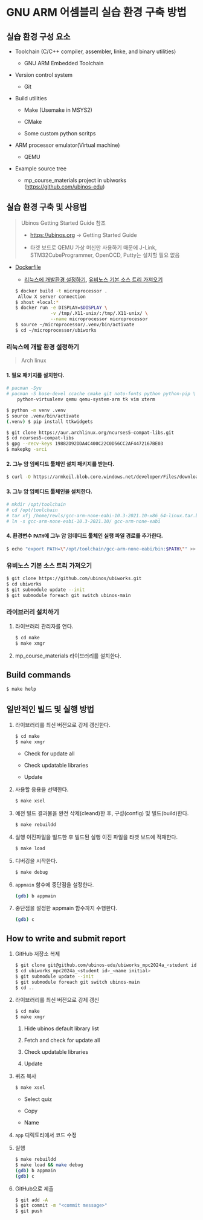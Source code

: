 # GNU ARM 어셈블리 실습 환경 구축 방법

## 실습 환경 구성 요소

- Toolchain (C/C++ compiler, assembler, linke, and binary utilities)

    - GNU ARM Embedded Toolchain

- Version control system

    - Git

- Build utilities

    - Make (Usemake in MSYS2)

    - CMake

    - Some custom python scritps

- ARM processor emulator(Virtual machine)

    - QEMU

- Example source tree

    - mp_course_materials project in ubiworks (https://github.com/ubinos-edu)

## 실습 환경 구축 및 사용법

> Ubinos Getting Started Guide 참조
>
>   - https://ubinos.org -> Getting Started Guide
>
>   - 타겟 보드로 QEMU 가상 머신만 사용하기 때문에 J-Link, STM32CubeProgrammer, OpenOCD, Putty는 설치할 필요 없음

- [Dockerfile](Dockerfile)

    - [리눅스에 개발환경 설정하기](#리눅스에-개발환경-설정하기), [유비노스 기본 소스 트리 가져오기](#유비노스-기본-소스-트리-가져오기)

    ```sh
    $ docker build -t microprocessor .
     Allow X server connection
    $ xhost +local:*
    $ docker run -e DISPLAY=$DISPLAY \
                 -v /tmp/.X11-unix/:/tmp/.X11-unix/ \
                 --name microprocessor microprocessor
    $ source ~/microprocessor/.venv/bin/activate
    $ cd ~/microprocessor/ubiworks
    ```

### 리눅스에 개발 환경 설정하기

> Arch linux

#### 1. 필요 패키지를 설치한다.

```sh
# pacman -Syu
# pacman -S base-devel ccache cmake git noto-fonts python python-pip \
    python-virtualenv qemu qemu-system-arm tk vim xterm
```

```sh
$ python -m venv .venv
$ source .venv/bin/activate
(.venv) $ pip install ttkwidgets
```

```sh
$ git clone https://aur.archlinux.org/ncurses5-compat-libs.git
$ cd ncurses5-compat-libs
$ gpg --recv-keys 19882D92DDA4C400C22C0D56CC2AF4472167BE03
$ makepkg -srci
```

#### 2. 그누 암 임베디드 툴체인 설치 패키지를 받는다.

```sh
$ curl -O https://armkeil.blob.core.windows.net/developer/Files/downloads/gnu-rm/10.3-2021.10/gcc-arm-none-eabi-10.3-2021.10-x86_64-linux.tar.bz2
```

#### 3. 그누 암 임베디드 툴체인을 설치한다.

```sh
# mkdir /opt/toolchain
# cd /opt/toolchain
# tar xfj /home/rewls/gcc-arm-none-eabi-10.3-2021.10-x86_64-linux.tar.bz2
# ln -s gcc-arm-none-eabi-10.3-2021.10/ gcc-arm-none-eabi
```

#### 4. 환경변수 `PATH`에 그누 암 임데디드 툴체인 실행 파일 경로를 추가한다.

```sh
$ echo "export PATH=\"/opt/toolchain/gcc-arm-none-eabi/bin:$PATH\"" >> ~/.bashrc
```

### 유비노스 기본 소스 트리 가져오기

```sh
$ git clone https://github.com/ubinos/ubiworks.git
$ cd ubiworks
$ git submodule update --init
$ git submodule foreach git switch ubinos-main
```

### 라이브러리 설치하기

1. 라이브러리 관리자를 연다.

    ```sh
    $ cd make
    $ make xmgr
    ```

2. mp_course_materials 라이브러리를 설치한다.

## Build commands

```sh
$ make help
```

## 일반적인 빌드 및 실행 방법

1. 라이브러리를 최신 버전으로 강제 갱신한다.

    ```sh
    $ cd make
    $ make xmgr
    ```

    - Check for update all

    - Check updatable libraries

    - Update

2. 사용할 응용을 선택한다.

    ```sh
    $ make xsel
    ```

3. 예전 빌드 결과물을 완전 삭제(cleand)한 후, 구성(config) 및 빌드(build)한다.

    ```sh
    $ make rebuildd
    ```

4. 실행 이진파일을 빌드한 후 빌드된 실행 이진 파일을 타겟 보드에 적재한다.

    ```sh
    $ make load
    ```

5. 디버깅을 시작한다.

    ```sh
    $ make debug
    ```

6. `appmain` 함수에 중단점을 설정한다.

    ```sh
    (gdb) b appmain
    ```

7. 중단점을 설정한 appmain 함수까지 수행한다.

    ```sh
    (gdb) c
    ```

## How to write and submit report

1. GitHub 저장소 복제

    ```sh
    $ git clone git@github.com/ubinos-edu/ubiworks_mpc2024a_<student id>_<name initial>.git
    $ cd ubiworks_mpc2024a_<student id>_<name initial>
    $ git submodule update --init
    $ git submodule foreach git switch ubinos-main
    $ cd ..
    ```

2. 라이브러리를 최신 버전으로 강제 갱신

    ```sh
    $ cd make
    $ make xmgr
    ```

    1. Hide ubinos default library list

    2. Fetch and check for update all

    3. Check updatable libraries

    4. Update

3. 퀴즈 복사

    ```sh
    $ make xsel
    ```

    - Select quiz

    - Copy 

    - Name <quiz name>_<student id>_<name initial>

4. `app` 디렉토리에서 코드 수정

5. 실행

    ```sh
    $ make rebuildd
    $ make load && make debug
    (gdb) b appmain
    (gdb) c
    ```

6. GitHub으로 제출

    ```sh
    $ git add -A
    $ git commit -m "<commit message>"
    $ git push
    ```
